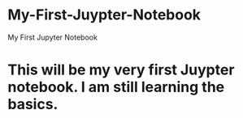 # My-First-Juypter-Notebook
My First Jupyter Notebook
# This will be my very first Juypter notebook. I am still learning the basics.
